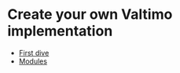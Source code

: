 # Create your own Valtimo implementation

* [First dive](first-dive/first-dive.md)
* [Modules](modules/modules.md)
